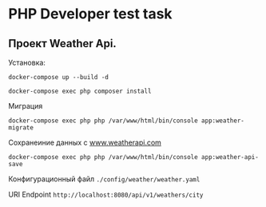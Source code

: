 # PHP Developer test task

## Проект Weather Api.

Установка:

`docker-compose up --build -d`

`docker-compose exec php composer install`

Миграция

`docker-compose exec php php /var/www/html/bin/console app:weather-migrate`

Сохранеиние данных с www.weatherapi.com

`docker-compose exec php php /var/www/html/bin/console app:weather-api-save`

Конфигурационный файл
`./config/weather/weather.yaml`

URI Endpoint
`http://localhost:8080/api/v1/weathers/city`